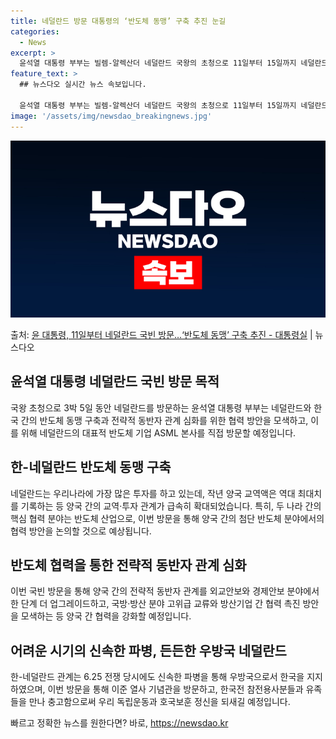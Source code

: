 ```yaml
---
title: 네덜란드 방문 대통령의 ‘반도체 동맹’ 구축 추진 눈길
categories:
  - News
excerpt: >
  윤석열 대통령 부부는 빌렘-알렉산더 네덜란드 국왕의 초청으로 11일부터 15일까지 네덜란드를 3박 5일 동안…
feature_text: >
  ## 뉴스다오 실시간 뉴스 속보입니다.

  윤석열 대통령 부부는 빌렘-알렉산더 네덜란드 국왕의 초청으로 11일부터 15일까지 네덜란드를 3박 5일 동안…
image: '/assets/img/newsdao_breakingnews.jpg'
---
```


![뉴스다오 속보](/assets/img/newsdao_breakingnews.jpg)

<p>출처: <a href="https://newsdao.kr/2768" rel="dofollow">윤 대통령, 11일부터 네덜란드 국빈 방문…‘반도체 동맹’ 구축 추진 - 대통령실</a> | 뉴스다오</p>

<h2>윤석열 대통령 네덜란드 국빈 방문 목적</h2>

국왕 초청으로 3박 5일 동안 네덜란드를 방문하는 윤석열 대통령 부부는 네덜란드와 한국 간의 반도체 동맹 구축과 전략적 동반자 관계 심화를 위한 협력 방안을 모색하고, 이를 위해 네덜란드의 대표적 반도체 기업 ASML 본사를 직접 방문할 예정입니다.

<p data-ke-size="size16"></p>

<h2>한-네덜란드 반도체 동맹 구축</h2>

네덜란드는 우리나라에 가장 많은 투자를 하고 있는데, 작년 양국 교역액은 역대 최대치를 기록하는 등 양국 간의 교역·투자 관계가 급속히 확대되었습니다. 특히, 두 나라 간의 핵심 협력 분야는 반도체 산업으로, 이번 방문을 통해 양국 간의 첨단 반도체 분야에서의 협력 방안을 논의할 것으로 예상됩니다.

<p data-ke-size="size16"></p>

<h2>반도체 협력을 통한 전략적 동반자 관계 심화</h2>

이번 국빈 방문을 통해 양국 간의 전략적 동반자 관계를 외교안보와 경제안보 분야에서 한 단계 더 업그레이드하고, 국방·방산 분야 고위급 교류와 방산기업 간 협력 촉진 방안을 모색하는 등 양국 간 협력을 강화할 예정입니다.

<p data-ke-size="size16"></p>

<h2>어려운 시기의 신속한 파병, 든든한 우방국 네덜란드</h2>

한-네덜란드 관계는 6.25 전쟁 당시에도 신속한 파병을 통해 우방국으로서 한국을 지지하였으며, 이번 방문을 통해 이준 열사 기념관을 방문하고, 한국전 참전용사분들과 유족들을 만나 충고함으로써 우리 독립운동과 호국보훈 정신을 되새길 예정입니다.

<p data-ke-size="size16"></p> 

빠르고 정확한 뉴스를 원한다면? 바로, <a href="https://newsdao.kr" rel="dofollow">https://newsdao.kr</a>


    
